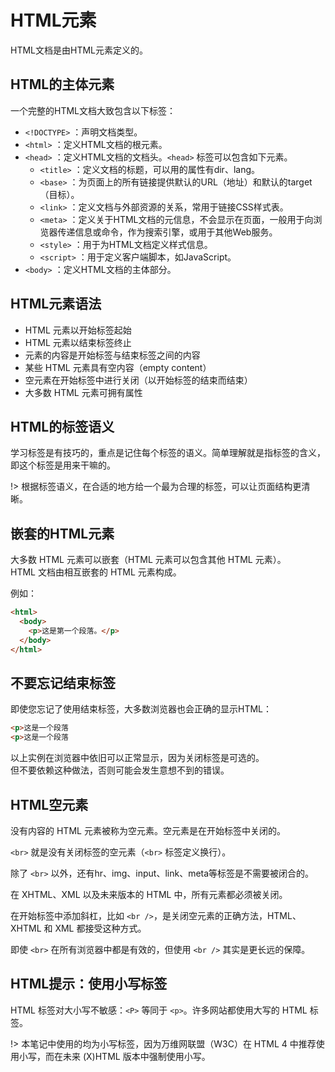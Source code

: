 # HTML元素

HTML文档是由HTML元素定义的。

## HTML的主体元素

一个完整的HTML文档大致包含以下标签：
- `<!DOCTYPE>` ：声明文档类型。
- `<html>` ：定义HTML文档的根元素。
- `<head>` ：定义HTML文档的文档头。`<head>` 标签可以包含如下元素。
  - `<title>` ：定义文档的标题，可以用的属性有dir、lang。
  - `<base>` ：为页面上的所有链接提供默认的URL（地址）和默认的target（目标）。
  - `<link>` ：定义文档与外部资源的关系，常用于链接CSS样式表。
  - `<meta>` ：定义关于HTML文档的元信息，不会显示在页面，一般用于向浏览器传递信息或命令，作为搜索引擎，或用于其他Web服务。
  - `<style>` ：用于为HTML文档定义样式信息。
  - `<script>` ：用于定义客户端脚本，如JavaScript。
- `<body>` ：定义HTML文档的主体部分。

## HTML元素语法

- HTML 元素以开始标签起始
- HTML 元素以结束标签终止
- 元素的内容是开始标签与结束标签之间的内容
- 某些 HTML 元素具有空内容（empty content）
- 空元素在开始标签中进行关闭（以开始标签的结束而结束）
- 大多数 HTML 元素可拥有属性

## HTML的标签语义

学习标签是有技巧的，重点是记住每个标签的语义。简单理解就是指标签的含义，即这个标签是用来干嘛的。

!> 根据标签语义，在合适的地方给一个最为合理的标签，可以让页面结构更清晰。

## 嵌套的HTML元素

大多数 HTML 元素可以嵌套（HTML 元素可以包含其他 HTML 元素）。  
HTML 文档由相互嵌套的 HTML 元素构成。

例如：
```html
<html>
  <body>
    <p>这是第一个段落。</p>
  </body>
</html>
```

## 不要忘记结束标签

即使您忘记了使用结束标签，大多数浏览器也会正确的显示HTML：
```html
<p>这是一个段落
<p>这是一个段落
```

以上实例在浏览器中依旧可以正常显示，因为关闭标签是可选的。  
但不要依赖这种做法，否则可能会发生意想不到的错误。

## HTML空元素

没有内容的 HTML 元素被称为空元素。空元素是在开始标签中关闭的。

`<br>` 就是没有关闭标签的空元素（`<br>` 标签定义换行）。

除了 `<br>` 以外，还有hr、img、input、link、meta等标签是不需要被闭合的。

在 XHTML、XML 以及未来版本的 HTML 中，所有元素都必须被关闭。

在开始标签中添加斜杠，比如 `<br />`，是关闭空元素的正确方法，HTML、XHTML 和 XML 都接受这种方式。

即使 `<br>` 在所有浏览器中都是有效的，但使用 `<br />` 其实是更长远的保障。

## HTML提示：使用小写标签

HTML 标签对大小写不敏感：`<P>` 等同于 `<p>`。许多网站都使用大写的 HTML 标签。

!> 本笔记中使用的均为小写标签，因为万维网联盟（W3C）在 HTML 4 中推荐使用小写，而在未来 (X)HTML 版本中强制使用小写。